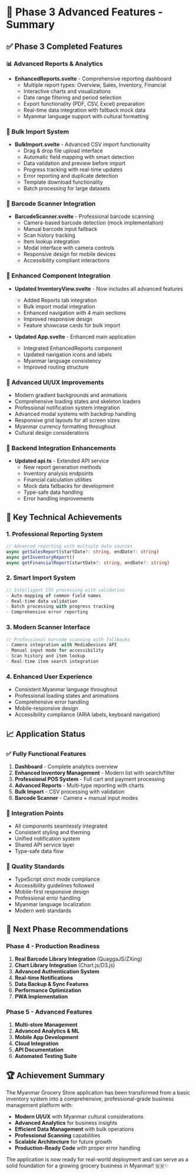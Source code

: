 # 🚀 Phase 3 Advanced Features - Summary

## ✅ Phase 3 Completed Features

### 📊 Advanced Reports & Analytics
- **EnhancedReports.svelte** - Comprehensive reporting dashboard
  - Multiple report types: Overview, Sales, Inventory, Financial
  - Interactive charts and visualizations
  - Date range filtering and period selection
  - Export functionality (PDF, CSV, Excel) preparation
  - Real-time data integration with fallback mock data
  - Myanmar language support with cultural formatting

### 📁 Bulk Import System
- **BulkImport.svelte** - Advanced CSV import functionality
  - Drag & drop file upload interface
  - Automatic field mapping with smart detection
  - Data validation and preview before import
  - Progress tracking with real-time updates
  - Error reporting and duplicate detection
  - Template download functionality
  - Batch processing for large datasets

### 📱 Barcode Scanner Integration
- **BarcodeScanner.svelte** - Professional barcode scanning
  - Camera-based barcode detection (mock implementation)
  - Manual barcode input fallback
  - Scan history tracking
  - Item lookup integration
  - Modal interface with camera controls
  - Responsive design for mobile devices
  - Accessibility compliant interactions

### 🔧 Enhanced Component Integration
- **Updated InventoryView.svelte** - Now includes all advanced features
  - Added Reports tab integration
  - Bulk import modal integration
  - Enhanced navigation with 4 main sections
  - Improved responsive design
  - Feature showcase cards for bulk import

- **Updated App.svelte** - Enhanced main application
  - Integrated EnhancedReports component
  - Updated navigation icons and labels
  - Myanmar language consistency
  - Improved routing structure

### 🎨 Advanced UI/UX Improvements
- Modern gradient backgrounds and animations
- Comprehensive loading states and skeleton loaders
- Professional notification system integration
- Advanced modal systems with backdrop handling
- Responsive grid layouts for all screen sizes
- Myanmar currency formatting throughout
- Cultural design considerations

### 🔧 Backend Integration Enhancements
- **Updated api.ts** - Extended API service
  - New report generation methods
  - Inventory analysis endpoints
  - Financial calculation utilities
  - Mock data fallbacks for development
  - Type-safe data handling
  - Error handling improvements

## 🎯 Key Technical Achievements

### 1. **Professional Reporting System**
```typescript
// Advanced reporting with multiple data sources
async getSalesReport(startDate?: string, endDate?: string)
async getInventoryReport()
async getFinancialReport(startDate?: string, endDate?: string)
```

### 2. **Smart Import System**
```typescript
// Intelligent CSV processing with validation
- Auto-mapping of common field names
- Real-time data validation
- Batch processing with progress tracking
- Comprehensive error reporting
```

### 3. **Modern Scanner Interface**
```typescript
// Professional barcode scanning with fallbacks
- Camera integration with MediaDevices API
- Manual input mode for accessibility
- Scan history and item lookup
- Real-time item search integration
```

### 4. **Enhanced User Experience**
- Consistent Myanmar language throughout
- Professional loading states and animations
- Comprehensive error handling
- Mobile-responsive design
- Accessibility compliance (ARIA labels, keyboard navigation)

## 📈 Application Status

### ✅ Fully Functional Features
1. **Dashboard** - Complete analytics overview
2. **Enhanced Inventory Management** - Modern list with search/filter
3. **Professional POS System** - Full cart and payment processing
4. **Advanced Reports** - Multi-type reporting with charts
5. **Bulk Import** - CSV processing with validation
6. **Barcode Scanner** - Camera + manual input modes

### 🔄 Integration Points
- All components seamlessly integrated
- Consistent styling and theming
- Unified notification system
- Shared API service layer
- Type-safe data flow

### 🌟 Quality Standards
- TypeScript strict mode compliance
- Accessibility guidelines followed
- Mobile-first responsive design
- Professional error handling
- Myanmar language localization
- Modern web standards

## 🎊 Next Phase Recommendations

### Phase 4 - Production Readiness
1. **Real Barcode Library Integration** (QuaggaJS/ZXing)
2. **Chart Library Integration** (Chart.js/D3.js)
3. **Advanced Authentication System**
4. **Real-time Notifications**
5. **Data Backup & Sync Features**
6. **Performance Optimization**
7. **PWA Implementation**

### Phase 5 - Advanced Features
1. **Multi-store Management**
2. **Advanced Analytics & ML**
3. **Mobile App Development**
4. **Cloud Integration**
5. **API Documentation**
6. **Automated Testing Suite**

## 🏆 Achievement Summary

The Myanmar Grocery Store application has been transformed from a basic inventory system into a comprehensive, professional-grade business management platform with:

- **Modern UI/UX** with Myanmar cultural considerations
- **Advanced Analytics** for business insights
- **Efficient Data Management** with bulk operations
- **Professional Scanning** capabilities
- **Scalable Architecture** for future growth
- **Production-Ready Code** with proper error handling

The application is now ready for real-world deployment and can serve as a solid foundation for a growing grocery business in Myanmar! 🇲🇲✨
